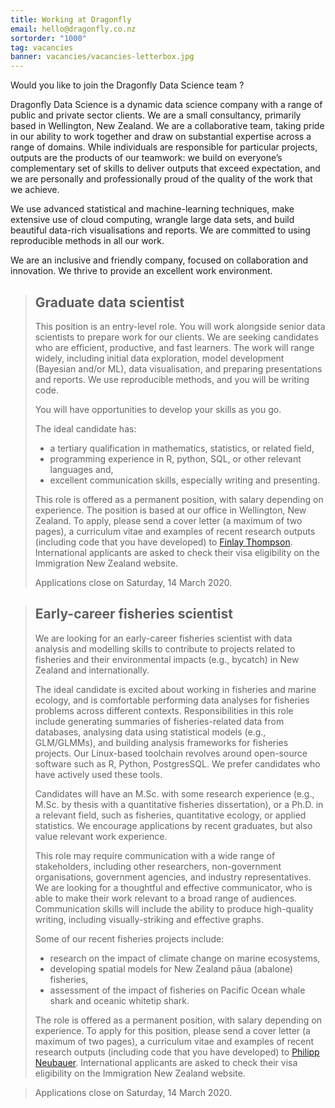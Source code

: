 ```yaml
---
title: Working at Dragonfly
email: hello@dragonfly.co.nz
sortorder: "1000"
tag: vacancies
banner: vacancies/vacancies-letterbox.jpg
---
```


Would you like to join the Dragonfly Data Science team ?

<!--more-->

Dragonfly Data Science is a dynamic data science company with a range of public
and private sector clients. We are a small consultancy, primarily based in
Wellington, New Zealand.  We are a collaborative team, taking pride in our
ability to work together and draw on substantial expertise across a range of
domains. While individuals are responsible for particular projects, outputs are
the products of our teamwork: we build on everyone’s complementary set of
skills to deliver outputs that exceed expectation, and we are personally and
professionally proud of the quality of the work that we achieve.

We use advanced statistical and machine-learning techniques, make extensive use
of cloud computing, wrangle large data sets, and build beautiful data-rich
visualisations and reports. We are committed to using reproducible methods in
all our work.

We are an inclusive and friendly company, focused on collaboration and
innovation.  We thrive to provide an excellent work environment.

> ## Graduate data scientist
>
> This position is an entry-level role. You will work alongside senior data
> scientists to prepare work for our clients. We are seeking candidates who are
> efficient, productive, and fast learners. The work will range widely, including
> initial data exploration, model development (Bayesian and/or ML), data
> visualisation, and preparing presentations and reports. We use reproducible
> methods, and you will be writing code.
>
> You will have opportunities to develop your skills as you go.
>
> The ideal candidate has:
>
>   - a tertiary qualification in mathematics, statistics, or related field,
>   - programming experience in R, python, SQL, or other relevant languages and,
>   - excellent communication skills, especially writing and presenting.
>
>
> This role is offered as a permanent position, with salary depending on
> experience.  The position is based at our office in Wellington, New Zealand.
> To apply, please send a cover letter (a maximum of two pages), a curriculum vitae
> and examples of recent research outputs (including code that you have
> developed) to [Finlay Thompson](mailto:finlay@dragonfly.co.nz).
> International applicants are asked to check their visa eligibility on the Immigration New Zealand website.
>
> Applications close on Saturday, 14 March 2020.

> ## Early-career fisheries scientist
>
> We are looking for an early-career fisheries scientist with data analysis and
> modelling skills to contribute to projects related to fisheries and their
> environmental impacts (e.g., bycatch) in New Zealand and internationally.
>
> The ideal candidate is excited about working in fisheries and marine ecology,
> and is comfortable performing data analyses for fisheries problems across
> different contexts.  Responsibilities in this role include generating summaries
> of fisheries-related data from databases, analysing data using statistical
> models (e.g., GLM/GLMMs), and building analysis frameworks for fisheries
> projects. Our Linux-based toolchain revolves around open-source software such
> as R, Python, PostgresSQL. We prefer candidates who have actively used these
> tools.
>
> Candidates will have an M.Sc. with some research experience (e.g., M.Sc. by
> thesis with a quantitative fisheries dissertation), or a Ph.D. in a relevant
> field, such as fisheries, quantitative ecology, or applied statistics. We
> encourage applications by recent graduates, but also value relevant work
> experience.
>
> This role may require communication with a wide range of stakeholders,
> including other researchers, non-government organisations, government agencies,
> and industry representatives. We are looking for a thoughtful and effective
> communicator, who is able to make their work relevant to a broad range of
> audiences.  Communication skills will include the ability to produce
> high-quality writing, including visually-striking and effective graphs.
>
> Some of our recent fisheries projects include:
>
>   * research on the impact of climate change on marine ecosystems,
>   * developing spatial models for New Zealand pāua (abalone) fisheries,
>   * assessment of the impact of fisheries on Pacific Ocean whale shark and oceanic whitetip shark.
>
> The role is offered as a permanent position, with salary depending on
> experience.  To apply for this position, please send a cover letter (a maximum
> of two pages), a curriculum vitae and examples of recent research outputs
> (including code that you have developed) to [Philipp Neubauer](mailto:philipp@dragonfly.co.nz).
> International applicants are asked to check their visa eligibility on the Immigration New Zealand website.

>
> Applications close on Saturday, 14 March 2020.


